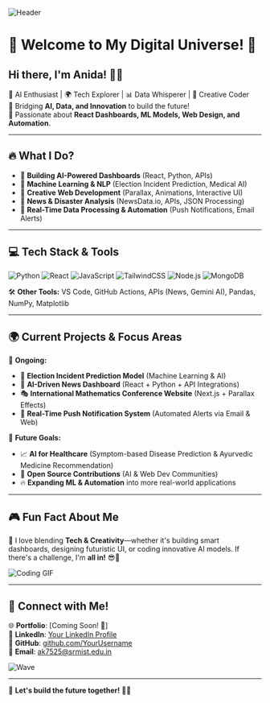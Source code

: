 ![Header](https://media.giphy.com/media/qgQUggAC3Pfv687qPC/giphy.gif)

# 🚀 Welcome to My Digital Universe! 🌌

## Hi there, I'm **Anida**! 👋✨

🔹 AI Enthusiast | 🌍 Tech Explorer | 📊 Data Whisperer | 🎨 Creative Coder  
🔹 Bridging **AI, Data, and Innovation** to build the future!  
🔹 Passionate about **React Dashboards, ML Models, Web Design, and Automation**.  

---

## 🔥 **What I Do?**

- 🚀 **Building AI-Powered Dashboards** (React, Python, APIs)
- 🤖 **Machine Learning & NLP** (Election Incident Prediction, Medical AI)
- 🎨 **Creative Web Development** (Parallax, Animations, Interactive UI)
- 📰 **News & Disaster Analysis** (NewsData.io, APIs, JSON Processing)
- 📡 **Real-Time Data Processing & Automation** (Push Notifications, Email Alerts)

---

## 💻 **Tech Stack & Tools**

![Python](https://img.shields.io/badge/-Python-3776AB?style=for-the-badge&logo=python&logoColor=white)
![React](https://img.shields.io/badge/-React-61DAFB?style=for-the-badge&logo=react&logoColor=white)
![JavaScript](https://img.shields.io/badge/-JavaScript-F7DF1E?style=for-the-badge&logo=javascript&logoColor=black)
![TailwindCSS](https://img.shields.io/badge/-TailwindCSS-38B2AC?style=for-the-badge&logo=tailwind-css&logoColor=white)
![Node.js](https://img.shields.io/badge/-Node.js-339933?style=for-the-badge&logo=node.js&logoColor=white)
![MongoDB](https://img.shields.io/badge/-MongoDB-47A248?style=for-the-badge&logo=mongodb&logoColor=white)

🛠️ **Other Tools:** VS Code, GitHub Actions, APIs (News, Gemini AI), Pandas, NumPy, Matplotlib

---

## 🌍 **Current Projects & Focus Areas**

🚧 **Ongoing:**
- 🔬 **Election Incident Prediction Model** (Machine Learning & AI)
- 📰 **AI-Driven News Dashboard** (React + Python + API Integrations)
- 🎭 **International Mathematics Conference Website** (Next.js + Parallax Effects)
- 📡 **Real-Time Push Notification System** (Automated Alerts via Email & Web)

🎯 **Future Goals:**
- 📈 **AI for Healthcare** (Symptom-based Disease Prediction & Ayurvedic Medicine Recommendation)
- 🤝 **Open Source Contributions** (AI & Web Dev Communities)
- 🔥 **Expanding ML & Automation** into more real-world applications

---

## 🎮 **Fun Fact About Me**

🎨 I love blending **Tech & Creativity**—whether it's building smart dashboards, designing futuristic UI, or coding innovative AI models. If there's a challenge, I'm **all in!** 😎🚀

![Coding GIF](https://media.giphy.com/media/du3J3cXyzhj75IOgvA/giphy.gif)

---

## 🌟 **Connect with Me!**

🌐 **Portfolio**: [Coming Soon! 🚀]  
💼 **LinkedIn**: [Your LinkedIn Profile](https://linkedin.com/)  
📜 **GitHub**: [github.com/YourUsername](https://github.com/)  
📧 **Email**: ak7525@srmist.edu.in  

![Wave](https://media.giphy.com/media/l3vRnGzdyXch7N5gE/giphy.gif)

---

🌟 **Let's build the future together!** 🚀🔥
